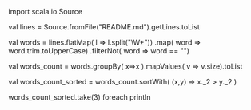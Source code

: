 import scala.io.Source

val lines = Source.fromFile("README.md").getLines.toList

val words = lines.flatMap( l => l.split("\\W+"))
				.map( word => word.trim.toUpperCase)
				.filterNot( word => word == "")

val words_count = words.groupBy( x=>x ).mapValues( v => v.size).toList

val words_count_sorted = words_count.sortWith( (x,y) => x._2 > y._2 )

words_count_sorted.take(3) foreach println
